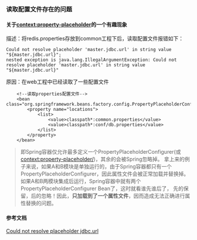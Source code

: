 ### 读取配置文件存在的问题

#### 关于<context:property-placeholder>的一个有趣现象
描述：将redis.properties存放到common工程下后，读取配置文件报错如下：
```
Could not resolve placeholder 'master.jdbc.url' in string value "${master.jdbc.url}";
nested exception is java.lang.IllegalArgumentException: Could not resolve placeholder 'master.jdbc.url' in string value "${master.jdbc.url}"
```
原因：在web工程中已经读取了一些配置文件
```
    <!--读取properties配置文件-->
    <bean class="org.springframework.beans.factory.config.PropertyPlaceholderConfigurer">
        <property name="locations">
            <list>
                <value>classpath*:common.properties</value>
                <value>classpath*:conf/db.properties</value>
            </list>
        </property>
    </bean>
```
> 即Spring容器仅允许最多定义一个PropertyPlaceholderConfigurer(或<context:property-placeholder/>)，其余的会被Spring忽略掉。
> 拿上来的例子来说，如果A和B模块是单独运行的，由于Spring容器都只有一个PropertyPlaceholderConfigurer，因此属性文件会被正常加载并替换掉。如果A和B两模块集成后运行，Spring容器中就有两个PropertyPlaceholderConfigurer Bean了，这时就看谁先谁后了， 先的保留，后的忽略！因此，**只加载到了一个属性文件**，因而造成无法正确进行属性替换的问题。

#### 参考文档
[Could not resolve placeholder jdbc.url](http://blog.csdn.net/a12458/article/details/52506649)